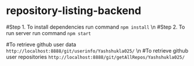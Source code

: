 # repository-listing-backend
#Step 1.
To install dependencies run command `npm install`
\n
#Step 2.
To run server run command `npm start`

#To retrieve github user data `http://localhost:8888/git/userinfo/Yashshukla025/`
\n
#To retrieve github user repositories `http://localhost:8888/git/getAllRepos/Yashshukla025/`


